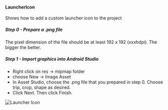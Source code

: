 #### LauncherIcon
Shows how to add a custom launcher icon to the project

##### Step 0 - Prepare a .png file
The pixel dimension of the file should be at least 192 x 192 (xxxhdpi). The bigger the better.

##### Step 1 - Import graphics into Android Studio
- Right click on res -> mipmap folder
- choose New -> Image Asset
- In Asset Studio, choose the .png file that you prepared in step 0. Choose trip, crop, shape as desired.
- Click Next. Then click Finish.

![Launcher Icon](http://i.imgur.com/GMg2HYK.png)
